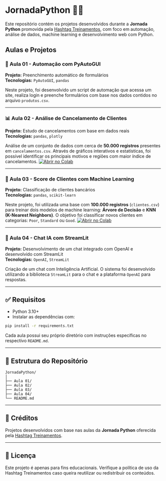 # JornadaPython 🚀🐍

Este repositório contém os projetos desenvolvidos durante a **Jornada Python** promovida pela [Hashtag Treinamentos](https://www.hashtagtreinamentos.com/), com foco em automação, análise de dados, machine learning e desenvolvimento web com Python.

## Aulas e Projetos

### 📘 Aula 01 - Automação com PyAutoGUI

**Projeto:** Preenchimento automático de formulários  
**Tecnologias:** `PyAutoGUI`, `pandas`

Neste projeto, foi desenvolvido um script de automação que acessa um site, realiza login e preenche formulários com base nos dados contidos no arquivo `produtos.csv`.

---

### 📊 Aula 02 - Análise de Cancelamento de Clientes

**Projeto:** Estudo de cancelamentos com base em dados reais  
**Tecnologias:** `pandas`, `plotly`

Análise de um conjunto de dados com cerca de **50.000 registros** presentes em `cancelamentos.csv`. Através de gráficos interativos e estatísticas, foi possível identificar os principais motivos e regiões com maior índice de cancelamentos.
[![Abrir no Colab](https://colab.research.google.com/assets/colab-badge.svg)](https://colab.research.google.com/github/bbeltrame01/JornadaPython/blob/master/Aula%2002/cancelamentos.ipynb)

---

### 🧠 Aula 03 - Score de Clientes com Machine Learning

**Projeto:** Classificação de clientes bancários  
**Tecnologias:** `pandas`, `scikit-learn`

Neste projeto, foi utilizada uma base com **100.000 registros** (`clientes.csv`) para treinar dois modelos de machine learning: **Árvore de Decisão** e **KNN (K-Nearest Neighbors)**. O objetivo foi classificar novos clientes em categorias: `Poor`, `Standard` ou `Good`.
[![Abrir no Colab](https://colab.research.google.com/assets/colab-badge.svg)](https://colab.research.google.com/github/bbeltrame01/JornadaPython/blob/master/Aula%2003/previsoes.ipynb)

---

### 💬 Aula 04 - Chat IA com StreamLit

**Projeto:** Desenvolvimento de um chat integrado com OpenAI e desenvolvido com StreamLit  
**Tecnologias:** `OpenAI`, `StreamLit`

Criação de um chat com Inteligência Artificial. O sistema foi desenvolvido utilizando a biblioteca `StreamLit` para o chat e a plataforma `OpenAI` para respostas.

---

## ✅ Requisitos

- Python 3.10+
- Instalar as dependências com:

```bash
pip install -r requirements.txt
````

Cada aula possui seu próprio diretório com instruções específicas no respectivo `README.md`.

---

## 📂 Estrutura do Repositório

```
JornadaPython/
│
├── Aula 01/
├── Aula 02/
├── Aula 03/
├── Aula 04/
└── README.md
```

---

## 📌 Créditos

Projetos desenvolvidos com base nas aulas da **Jornada Python** oferecida pela [Hashtag Treinamentos](https://www.hashtagtreinamentos.com/).

---

## 📜 Licença

Este projeto é apenas para fins educacionais. Verifique a política de uso da Hashtag Treinamentos caso queira reutilizar ou redistribuir os conteúdos.
